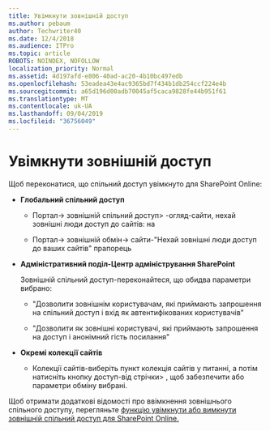 ```yaml
---
title: Увімкнути зовнішній доступ
ms.author: pebaum
author: Techwriter40
ms.date: 12/4/2018
ms.audience: ITPro
ms.topic: article
ROBOTS: NOINDEX, NOFOLLOW
localization_priority: Normal
ms.assetid: 4d197afd-e806-40ad-ac20-4b10bc497edb
ms.openlocfilehash: 53eadea43e4ac9365bd7f434b1db254ccf224e4b
ms.sourcegitcommit: a65d196d00adb70045af5caca9828fe44b951f61
ms.translationtype: MT
ms.contentlocale: uk-UA
ms.lasthandoff: 09/04/2019
ms.locfileid: "36756049"
---
```

# <a name="enable-external-sharing"></a>Увімкнути зовнішній доступ

 Щоб переконатися, що спільний доступ увімкнуто для SharePoint Online:
  
- **Глобальний спільний доступ**
    
  - Портал-\> зовнішній спільний доступ\> -огляд-сайти, нехай зовнішні люди доступ до сайтів: на
    
  - Портал-\> зовнішній обмін-\> сайти-"Нехай зовнішні люди доступ до ваших сайтів" прапорець
    
- **Адміністративний поділ-Центр адміністрування SharePoint**
    
    Зовнішній спільний доступ-переконайтеся, що обидва параметри вибрано:
    
  - "Дозволити зовнішнім користувачам, які приймають запрошення на спільний доступ і вхід як автентифікованих користувачів"
    
  - "Дозволити як зовнішні користувачі, які приймають запрошення на доступ і анонімний гість посилання"
    
- **Окремі колекції сайтів**
    
  - Колекції сайтів-виберіть пункт колекція сайтів у питанні, а потім натисніть кнопку доступ-від стрічки\> , щоб забезпечити або параметри обміну вибрані.
    
Щоб отримати додаткові відомості про ввімкнення зовнішнього спільного доступу, перегляньте [функцію увімкнути або вимкнути зовнішній спільний доступ для SharePoint Online.](https://go.microsoft.com/fwlink/?linkid=2047681&amp;clcid=0x409)
  


